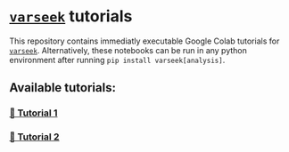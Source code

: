 # [`varseek`](https://github.com/pachterlab/varseek) tutorials

This repository contains immediatly executable Google Colab tutorials for [`varseek`](https://github.com/pachterlab/varseek). Alternatively, these notebooks can be run in any python environment after running `pip install varseek[analysis]`.

## Available tutorials:
### [🔗 Tutorial 1](https://colab.research.google.com/github/pachterlab/varseek-examples/blob/main/NOTEBOOK1_NAME.ipynb)  
### [🔗 Tutorial 2](https://colab.research.google.com/github/pachterlab/varseek-examples/blob/main/NOTEBOOK2_NAME.ipynb)  
